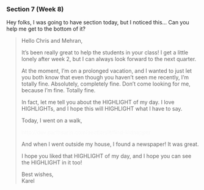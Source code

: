 ### Section 7 (Week 8)

Hey folks, I was going to have section today, but I noticed this... Can you help me get to the bottom of it?

<blockquote>
    <p style="display: block;">Hello Chris and Mehran,</p>
    <p style="display: block;">It’s been really great to help the students in your class! I get a little lonely after week 2, but I can always look forward to the next quarter.</p>
    <p style="display: block;">At the moment, I’m on a prolonged vacation, and I wanted to just let you both know that even though you haven’t seen me recently, I’m totally fine. Absolutely, completely fine. Don’t come looking for me, because I’m fine. Totally fine.</p>
    <p style="display: block;">In fact, let me tell you about the HIGHLIGHT of my day. I love HIGHLIGHTs, and I hope this will HIGHLIGHT what I have to say.</p>
    <p style="display: block;">Today, I went on a walk,</p>
    <span style="display: block; color: #f9f9f9;">http://dev.parthsarin.com/section/#/find-kidnapper</span>
    <p style="display: block;">And when I went outside my house, I found a newspaper! It was great. </p>
    <p style="display: block;">I hope you liked that HIGHLIGHT of my day, and I hope you can see the HIGHLIGHT in it too!</p>
    <p style="display: block;">Best wishes,<br />Karel </p>
</blockquote>